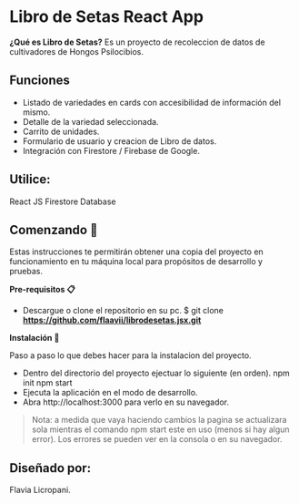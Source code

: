 # Libro de Setas React App

**¿Qué es Libro de Setas?**
Es un proyecto de recoleccion de datos de cultivadores de Hongos Psilocibios.

## Funciones
- Listado de variedades en cards con accesibilidad de información del mismo. 
- Detalle de la variedad seleccionada. 
- Carrito de unidades. 
- Formulario de usuario y creacion de Libro de datos. 
- Integración con Firestore / Firebase de Google.


## Utilice:
React JS Firestore Database

## Comenzando 🚀
Estas instrucciones te permitirán obtener una copia del proyecto en funcionamiento en tu máquina local para propósitos de desarrollo y pruebas.

**Pre-requisitos 📋**

- Descargue o clone el repositorio en su pc. $ git clone **https://github.com/flaavii/librodesetas.jsx.git**

**Instalación 🔧**

Paso a paso lo que debes hacer para la instalacion del proyecto. 
- Dentro del directorio del proyecto ejectuar lo siguiente (en orden). npm init npm start
- Ejecuta la aplicación en el modo de desarrollo. 
- Abra http://localhost:3000 para verlo en su navegador.

> Nota: a medida que vaya haciendo cambios la pagina se actualizara sola mientras el comando npm start este en uso (menos si hay algun error). Los errores se pueden ver en la consola o en su navegador.

## Diseñado por:
Flavia Licropani.
